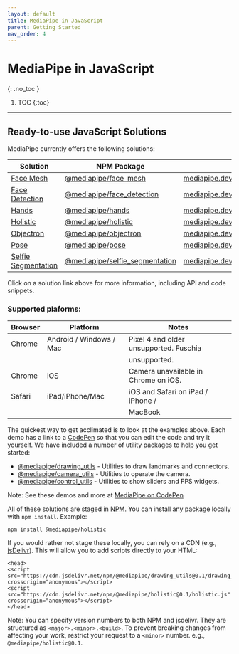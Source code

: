 ```yaml
---
layout: default
title: MediaPipe in JavaScript
parent: Getting Started
nav_order: 4
---
```


# MediaPipe in JavaScript
{: .no_toc }

1. TOC
{:toc}
---

## Ready-to-use JavaScript Solutions

MediaPipe currently offers the following solutions:

Solution                    | NPM Package                             | Example
--------------------------- | --------------------------------------- | -------
[Face Mesh][F-pg]           | [@mediapipe/face_mesh][F-npm]           | [mediapipe.dev/demo/face_mesh][F-demo]
[Face Detection][Fd-pg]     | [@mediapipe/face_detection][Fd-npm]     | [mediapipe.dev/demo/face_detection][Fd-demo]
[Hands][H-pg]               | [@mediapipe/hands][H-npm]               | [mediapipe.dev/demo/hands][H-demo]
[Holistic][Ho-pg]           | [@mediapipe/holistic][Ho-npm]           | [mediapipe.dev/demo/holistic][Ho-demo]
[Objectron][Ob-pg]          | [@mediapipe/objectron][Ob-npm]          | [mediapipe.dev/demo/objectron][Ob-demo]
[Pose][P-pg]                | [@mediapipe/pose][P-npm]                | [mediapipe.dev/demo/pose][P-demo]
[Selfie Segmentation][S-pg] | [@mediapipe/selfie_segmentation][S-npm] | [mediapipe.dev/demo/selfie_segmentation][S-demo]

Click on a solution link above for more information, including API and code
snippets.

### Supported plaforms:

| Browser | Platform                | Notes                                  |
| ------- | ----------------------- | -------------------------------------- |
| Chrome  | Android / Windows / Mac | Pixel 4 and older unsupported. Fuschia |
|         |                         | unsupported.                           |
| Chrome  | iOS                     | Camera unavailable in Chrome on iOS.   |
| Safari  | iPad/iPhone/Mac         | iOS and Safari on iPad / iPhone /      |
|         |                         | MacBook                                |

The quickest way to get acclimated is to look at the examples above. Each demo
has a link to a [CodePen][codepen] so that you can edit the code and try it
yourself. We have included a number of utility packages to help you get started:

*   [@mediapipe/drawing_utils][draw-npm] - Utilities to draw landmarks and
    connectors.
*   [@mediapipe/camera_utils][cam-npm] - Utilities to operate the camera.
*   [@mediapipe/control_utils][ctrl-npm] - Utilities to show sliders and FPS
    widgets.

Note: See these demos and more at [MediaPipe on CodePen][codepen]

All of these solutions are staged in [NPM][npm]. You can install any package
locally with `npm install`. Example:

```
npm install @mediapipe/holistic
```

If you would rather not stage these locally, you can rely on a CDN (e.g.,
[jsDelivr](https://www.jsdelivr.com/)). This will allow you to add scripts
directly to your HTML:

```
<head>
<script src="https://cdn.jsdelivr.net/npm/@mediapipe/drawing_utils@0.1/drawing_utils.js" crossorigin="anonymous"></script>
<script src="https://cdn.jsdelivr.net/npm/@mediapipe/holistic@0.1/holistic.js" crossorigin="anonymous"></script>
</head>
```

Note: You can specify version numbers to both NPM and jsdelivr. They are
structured as `<major>.<minor>.<build>`. To prevent breaking changes from
affecting your work, restrict your request to a `<minor>` number. e.g.,
`@mediapipe/holistic@0.1`.

[Ho-pg]: ../solutions/holistic#javascript-solution-api
[F-pg]: ../solutions/face_mesh#javascript-solution-api
[Fd-pg]: ../solutions/face_detection#javascript-solution-api
[H-pg]: ../solutions/hands#javascript-solution-api
[Ob-pg]: ../solutions/objectron#javascript-solution-api
[P-pg]: ../solutions/pose#javascript-solution-api
[S-pg]: ../solutions/selfie_segmentation#javascript-solution-api
[Ho-npm]: https://www.npmjs.com/package/@mediapipe/holistic
[F-npm]: https://www.npmjs.com/package/@mediapipe/face_mesh
[Fd-npm]: https://www.npmjs.com/package/@mediapipe/face_detection
[H-npm]: https://www.npmjs.com/package/@mediapipe/hands
[Ob-npm]: https://www.npmjs.com/package/@mediapipe/objectron
[P-npm]: https://www.npmjs.com/package/@mediapipe/pose
[S-npm]: https://www.npmjs.com/package/@mediapipe/selfie_segmentation
[draw-npm]: https://www.npmjs.com/package/@mediapipe/drawing_utils
[cam-npm]: https://www.npmjs.com/package/@mediapipe/camera_utils
[ctrl-npm]: https://www.npmjs.com/package/@mediapipe/control_utils
[Ho-demo]: https://mediapipe.dev/demo/holistic
[F-demo]: https://mediapipe.dev/demo/face_mesh
[Fd-demo]: https://mediapipe.dev/demo/face_detection
[H-demo]: https://mediapipe.dev/demo/hands
[Ob-demo]: https://mediapipe.dev/demo/objectron
[P-demo]: https://mediapipe.dev/demo/pose
[S-demo]: https://mediapipe.dev/demo/selfie_segmentation
[npm]: https://www.npmjs.com/package/@mediapipe
[codepen]: https://code.mediapipe.dev/codepen
